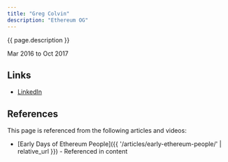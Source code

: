 ```yaml
---
title: "Greg Colvin"
description: "Ethereum OG"
---
```


{{ page.description }}

Mar 2016 to Oct 2017

## Links
- [LinkedIn](https://www.linkedin.com/in/gregcolvin/)

## References

This page is referenced from the following articles and videos:

- [Early Days of Ethereum People]({{ '/articles/early-ethereum-people/' | relative_url }}) - Referenced in content

